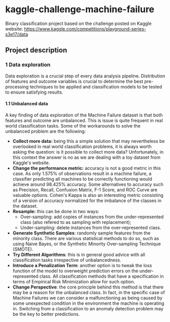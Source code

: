 # kaggle-challenge-machine-failure
Binary classification project based on the challenge posted on Kaggle website: https://www.kaggle.com/competitions/playground-series-s3e17/data

## Project description

### 1 Data exploration
Data exploration is a crucial step of every data analysis pipeline. Distribution of features and outcome variables is crucial to determine the best pre-processing techniques to be applied and classification models to be tested to ensure satisfying results.

#### 1.1 Unbalanced data
A key finding of data exploration of the Machine Failure dataset is that both features and outcome are unbalanced. This is issue is quite frequent in real world classification tasks. Some of the workarounds to solve the unbalanced problem are the following:
- **Collect more data:** being this a simple solution that may nevertheless be overlooked in real world classification problems, it is always worth asking the question: is it possible to collect more data? Unfortunately, in this context the answer is no as we are dealing with a toy dataset from Kaggle's website.
- **Change the performance metric:** accuracy is not a good metric in this case. As only 1.575% of observations result in a machine failure, a classifier predicting all machines to be correctly functioning would achieve around 98.425% accuracy. Some alternatives to accuracy such as Precision, Recall, Confusion Matrix, F-1 Score, and ROC Curve are valuable options. Cohen's Kappa is also an interesting metric consisting of a version of accuracy normalized for the imbalance of the classes in the dataset.
- **Resample:** this can be done in two ways:
    - Over-sampling: add copies of instances from the under-represented class (also refered to as sampling with replacement);
    - Under-sampling: delete instances from the over-represented class.
- **Generate Synthetic Samples**: randomly sample features from the minority class. There are various statistical methods to do so, such as using Naive Bayes, or the Synthetic Minority Over-sampling Technique (SMOTE).
- **Try Different Algorithms**: this is in general good advice with all classification tasks irrespective of unbalancedness. 
- **Introduce a Penalization Term**: another option is to tweak the loss function of the model to overweight prediction errors on the under-represented class. All classification methods that have a specification in terms of Empirical Risk Minimization allow for such option.
- **Change Perspective**: the core principle behind this method is that there may be a reason for the unbalanced class. In fact, in the specific case of Machine Failures we can consider a malfunctioning as being caused by some unexpected condition in the environment the machine is operating in. Switching from a classification to an anomaly detection problem may be the key to better predictions. 
